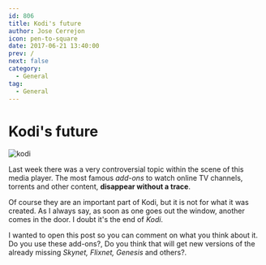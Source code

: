 ```yaml
---
id: 806
title: Kodi's future
author: Jose Cerrejon
icon: pen-to-square
date: 2017-06-21 13:40:00
prev: /
next: false
category:
  - General
tag:
  - General
---
```


# Kodi's future

![kodi](/images/2017/06/kodi.png)

Last week there was a very controversial topic within the scene of this media player. The most famous *add-ons* to watch online TV channels, torrents and other content, **disappear without a trace**.

Of course they are an important part of Kodi, but it is not for what it was created. As I always say, as soon as one goes out the window, another comes in the door. I doubt it's the end of *Kodi*.

I wanted to open this post so you can comment on what you think about it. Do you use these add-ons?, Do you think that will get new versions of the already missing *Skynet, Flixnet, Genesis* and others?.